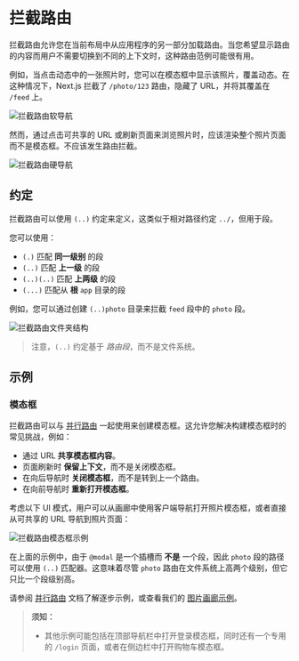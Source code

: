 # 拦截路由

拦截路由允许您在当前布局中从应用程序的另一部分加载路由。当您希望显示路由的内容而用户不需要切换到不同的上下文时，这种路由范例可能很有用。

例如，当点击动态中的一张照片时，您可以在模态框中显示该照片，覆盖动态。在这种情况下，Next.js 拦截了 `/photo/123` 路由，隐藏了 URL，并将其覆盖在 `/feed` 上。

![拦截路由软导航](https://nextjs.org/_next/image?url=/docs/light/intercepting-routes-soft-navigate.png&w=3840&q=75)

然而，通过点击可共享的 URL 或刷新页面来浏览照片时，应该渲染整个照片页面而不是模态框。不应该发生路由拦截。

![拦截路由硬导航](https://nextjs.org/_next/image?url=/docs/light/intercepting-routes-hard-navigate.png&w=3840&q=75)

## 约定

拦截路由可以使用 `(..)` 约定来定义，这类似于相对路径约定 `../`，但用于段。

您可以使用：

- `(.)` 匹配 **同一级别** 的段
- `(..)` 匹配 **上一级** 的段
- `(..)(..)` 匹配 **上两级** 的段
- `(...)` 匹配从 **根** `app` 目录的段

例如，您可以通过创建 `(..)photo` 目录来拦截 `feed` 段中的 `photo` 段。

![拦截路由文件夹结构](https://nextjs.org/_next/image?url=/docs/light/intercepted-routes-files.png&w=3840&q=75)

> 注意，`(..)` 约定基于 _路由段_，而不是文件系统。

## 示例

### 模态框

拦截路由可以与 [并行路由](/docs/app/building-your-application/routing/parallel-routes) 一起使用来创建模态框。这允许您解决构建模态框时的常见挑战，例如：

- 通过 URL **共享模态框内容**。
- 页面刷新时 **保留上下文**，而不是关闭模态框。
- 在向后导航时 **关闭模态框**，而不是转到上一个路由。
- 在向前导航时 **重新打开模态框**。

考虑以下 UI 模式，用户可以从画廊中使用客户端导航打开照片模态框，或者直接从可共享的 URL 导航到照片页面：

![拦截路由模态框示例](https://nextjs.org/_next/image?url=/docs/light/intercepted-routes-modal-example.png&w=3840&q=75)

在上面的示例中，由于 `@modal` 是一个插槽而 **不是** 一个段，因此 `photo` 段的路径可以使用 `(..)` 匹配器。这意味着尽管 `photo` 路由在文件系统上高两个级别，但它只比一个段级别高。

请参阅 [并行路由](/docs/app/building-your-application/routing/parallel-routes#modals) 文档了解逐步示例，或查看我们的 [图片画廊示例](https://github.com/vercel-labs/nextgram)。

> **须知：**
>
> - 其他示例可能包括在顶部导航栏中打开登录模态框，同时还有一个专用的 `/login` 页面，或者在侧边栏中打开购物车模态框。